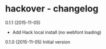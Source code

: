 hackover - changelog
====================

0.1.1 (2015-11-05)
+ Add Hack local install (no webfont loading)

0.1.0 (2015-11-05)
Initial version
